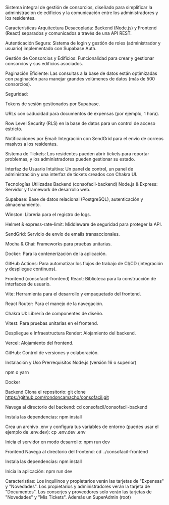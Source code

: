 Sistema integral de gestión de consorcios, diseñado para simplificar la administración de edificios y la comunicación entre los administradores y los residentes. 

Características
Arquitectura Desacoplada: Backend (Node.js) y Frontend (React) separados y comunicados a través de una API REST.

Autenticación Segura: Sistema de login y gestión de roles (administrador y usuario) implementado con Supabase Auth.

Gestión de Consorcios y Edificios: Funcionalidad para crear y gestionar consorcios y sus edificios asociados.

Paginación Eficiente: Las consultas a la base de datos están optimizadas con paginación para manejar grandes volúmenes de datos (más de 500 consorcios).

Seguridad:

Tokens de sesión gestionados por Supabase.

URLs con caducidad para documentos de expensas (por ejemplo, 1 hora).

Row Level Security (RLS) en la base de datos para un control de acceso estricto.

Notificaciones por Email: Integración con SendGrid para el envío de correos masivos a los residentes.

Sistema de Tickets: Los residentes pueden abrir tickets para reportar problemas, y los administradores pueden gestionar su estado.

Interfaz de Usuario Intuitiva: Un panel de control, un panel de administración y una interfaz de tickets creados con Chakra UI.

Tecnologías Utilizadas
Backend (consofacil-backend)
Node.js & Express: Servidor y framework de desarrollo web.

Supabase: Base de datos relacional (PostgreSQL), autenticación y almacenamiento.

Winston: Librería para el registro de logs.

Helmet & express-rate-limit: Middleware de seguridad para proteger la API.

SendGrid: Servicio de envío de emails transaccionales.

Mocha & Chai: Frameworks para pruebas unitarias.

Docker: Para la contenerización de la aplicación.

GitHub Actions: Para automatizar los flujos de trabajo de CI/CD (integración y despliegue continuos).

Frontend (consofacil-frontend)
React: Biblioteca para la construcción de interfaces de usuario.

Vite: Herramienta para el desarrollo y empaquetado del frontend.

React Router: Para el manejo de la navegación.

Chakra UI: Librería de componentes de diseño.

Vitest: Para pruebas unitarias en el frontend.

Despliegue e Infraestructura
Render: Alojamiento del backend.

Vercel: Alojamiento del frontend.

GitHub: Control de versiones y colaboración.

Instalación y Uso
Prerrequisitos
Node.js (versión 16 o superior)

npm o yarn

Docker

Backend
Clona el repositorio:
git clone https://github.com/rondoncamacho/consofacil.git

Navega al directorio del backend:
cd consofacil/consofacil-backend

Instala las dependencias:
npm install

Crea un archivo .env y configura tus variables de entorno (puedes usar el ejemplo de .env.dev):
cp .env.dev .env

Inicia el servidor en modo desarrollo:
npm run dev

Frontend
Navega al directorio del frontend:
cd ../consofacil-frontend

Instala las dependencias:
npm install

Inicia la aplicación:
npm run dev

Caracteristias: 
Los inquilinos y propietarios verán las tarjetas de "Expensas" y "Novedades".
Los propietarios y administradores verán la tarjeta de "Documentos".
Los conserjes y proveedores solo verán las tarjetas de "Novedades" y "Mis Tickets".
Además un SuperAdmin (root)
